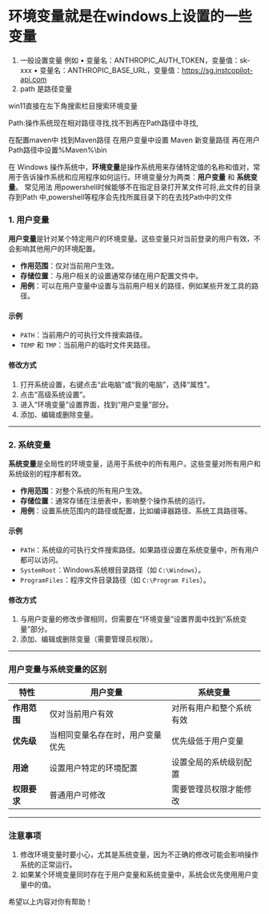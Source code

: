 # 环境变量就是在windows上设置的一些变量
1. 一般设置变量 例如  • 变量名：ANTHROPIC_AUTH_TOKEN，变量值：sk-xxx
    • 变量名：ANTHROPIC_BASE_URL，变量值：https://sg.instcopilot-api.com
2. path 是路径变量


win11直接在左下角搜索栏目搜索环境变量


Path:操作系统现在相对路径寻找,找不到再在Path路径中寻找,

在配置maven中 找到Maven路径
在用户变量中设置 Maven 新变量路径
再在用户Path路径中设置%Maven%\bin

在 Windows 操作系统中，**环境变量**是操作系统用来存储特定值的名称和值对，常用于告诉操作系统和应用程序如何运行。环境变量分为两类：**用户变量** 和 **系统变量**。
常见用法 用powershell时候能够不在指定目录打开某文件可将,此文件的目录 存到Path
中,powershell等程序会先找所属目录下的在去找Path中的文件
### 1. 用户变量
**用户变量**是针对某个特定用户的环境变量。这些变量只对当前登录的用户有效，不会影响其他用户的环境配置。

- **作用范围**：仅对当前用户生效。
- **存储位置**：与用户相关的设置通常存储在用户配置文件中。
- **用例**：可以在用户变量中设置与当前用户相关的路径，例如某些开发工具的路径。

#### 示例
- `PATH`：当前用户的可执行文件搜索路径。
- `TEMP` 和 `TMP`：当前用户的临时文件夹路径。

#### 修改方式
1. 打开系统设置，右键点击“此电脑”或“我的电脑”，选择“属性”。
2. 点击“高级系统设置”。
3. 进入“环境变量”设置界面，找到“用户变量”部分。
4. 添加、编辑或删除变量。

---

### 2. 系统变量
**系统变量**是全局性的环境变量，适用于系统中的所有用户。这些变量对所有用户和系统级别的程序都有效。

- **作用范围**：对整个系统的所有用户生效。
- **存储位置**：通常存储在注册表中，影响整个操作系统的运行。
- **用例**：设置系统范围内的路径或配置，比如编译器路径、系统工具路径等。

#### 示例
- `PATH`：系统级的可执行文件搜索路径。如果路径设置在系统变量中，所有用户都可以访问。
- `SystemRoot`：Windows系统根目录路径（如 `C:\Windows`）。
- `ProgramFiles`：程序文件目录路径（如 `C:\Program Files`）。

#### 修改方式
1. 与用户变量的修改步骤相同，但需要在“环境变量”设置界面中找到“系统变量”部分。
2. 添加、编辑或删除变量（需要管理员权限）。

---

### 用户变量与系统变量的区别
| **特性**         | **用户变量**                           | **系统变量**                          |
|-------------------|----------------------------------------|---------------------------------------|
| **作用范围**     | 仅对当前用户有效                      | 对所有用户和整个系统有效             |
| **优先级**       | 当相同变量名存在时，用户变量优先       | 优先级低于用户变量                   |
| **用途**         | 设置用户特定的环境配置                | 设置全局的系统级别配置               |
| **权限要求**     | 普通用户可修改                        | 需要管理员权限才能修改               |

---

### 注意事项
1. 修改环境变量时要小心，尤其是系统变量，因为不正确的修改可能会影响操作系统的正常运行。
2. 如果某个环境变量同时存在于用户变量和系统变量中，系统会优先使用用户变量中的值。

希望以上内容对你有帮助！